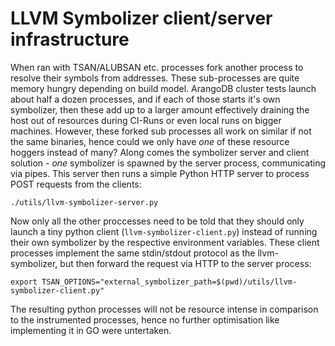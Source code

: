 
# LLVM Symbolizer client/server infrastructure
When ran with TSAN/ALUBSAN etc. processes fork another process to resolve their symbols from addresses. These sub-processes are quite memory hungry depending on build model. ArangoDB cluster tests launch about half a dozen processes, and if each of those starts it's own symbolizer, then these add up to a larger amount effectively draining the host out of resources during CI-Runs or even local runs on bigger machines.
However, these forked sub processes all work on similar if not the same binaries, hence could we only have *one* of these resource hoggers instead of many?
Along comes the symbolizer server and client solution - *one* symbolizer is spawned by the server process, communicating via pipes. This server then runs a simple Python HTTP server to process POST requests from the clients:

```
./utils/llvm-symbolizer-server.py
```

Now only all the other proccesses need to be told that they should only launch a tiny python client (`llvm-symbolizer-client.py`) instead of running their own symbolizer by the respective environment variables. These client processes implement the same stdin/stdout protocol as the llvm-symbolizer, but then forward the request via HTTP to the server process:
```
export TSAN_OPTIONS="external_symbolizer_path=$(pwd)/utils/llvm-symbolizer-client.py"
```

The resulting python processes will not be resource intense in comparison to the instrumented processes, hence no further optimisation like implementing it in GO were untertaken.
